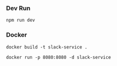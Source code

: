 ### Dev Run

`npm run dev`

### Docker

`docker build -t slack-service .`

`docker run -p 8080:8080 -d slack-service`